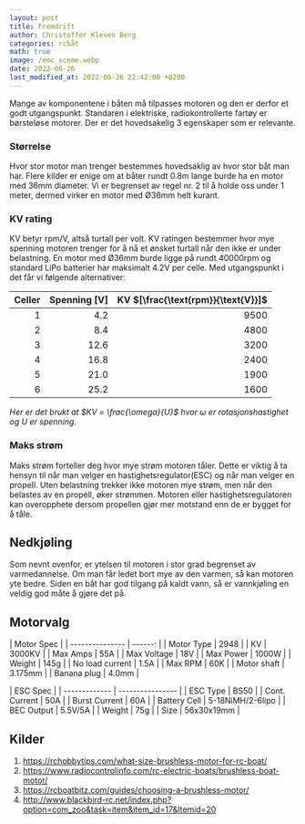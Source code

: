 ```yaml
---
layout: post
title: Fremdrift
author: Christoffer Kleven Berg
categories: rcbåt
math: true
image: /emc_sceme.webp
date: 2022-06-26
last_modified_at: 2022-06-26 22:42:00 +0200
---
```


Mange av komponentene i båten må tilpasses motoren og den er derfor et godt utgangspunkt. Standaren i elektriske, radiokontrollerte fartøy er børsteløse motorer. Der er det hovedsakelig 3 egenskaper som er relevante.

### Størrelse

Hvor stor motor man trenger bestemmes hovedsaklig av hvor stor båt man har. Flere kilder er enige om at båter rundt 0.8m lange burde ha en motor med 36mm diameter. Vi er begrenset av regel nr. 2 til å holde oss under 1 meter, dermed virker en motor med Ø36mm helt kurant.

### KV rating

KV betyr rpm/V, altså turtall per volt. KV ratingen bestemmer hvor mye spenning motoren trenger for å nå et ønsket turtall når den ikke er under belastning. En motor med Ø36mm burde ligge på rundt 40000rpm og standard LiPo batterier har maksimalt 4.2V per celle. Med utgangspunkt i det får vi følgende alternativer:

| Celler | Spenning $[\text{V}]$ | KV $[\frac{\text{rpm}}{\text{V}}]$ |
| -----: | --------------------: | ---------------------------------: |
|      1 |                   4.2 |                               9500 |
|      2 |                   8.4 |                               4800 |
|      3 |                  12.6 |                               3200 |
|      4 |                  16.8 |                               2400 |
|      5 |                  21.0 |                               1900 |
|      6 |                  25.2 |                               1600 |

_Her er det brukt at $KV = \frac{\omega}{U}$ hvor $\omega$ er rotasjonshastighet og $U$ er spenning._

### Maks strøm

Maks strøm forteller deg hvor mye strøm motoren tåler. Dette er viktig å ta hensyn til når man velger en hastighetsregulator(ESC) og når man velger en propell. Uten belastning trekker ikke motoren mye strøm, men når den belastes av en propell, øker strømmen. Motoren eller hastighetsregulatoren kan overopphete dersom propellen gjør mer motstand enn de er bygget for å tåle.

## Nedkjøling

Som nevnt ovenfor, er ytelsen til motoren i stor grad begrenset av varmedannelse. Om man får ledet bort mye av den varmen, så kan motoren yte bedre. Siden en båt har god tilgang på kaldt vann, så er vannkjøling en veldig god måte å gjøre det på.

## Motorvalg

| Motor Spec      |
| --------------- | ------: |
| Motor Type      |    2948 |
| KV              |  3000KV |
| Max Amps        |     55A |
| Max Voltage     |     18V |
| Max Power       |   1000W |
| Weight          |    145g |
| No load current |    1.5A |
| Max RPM         |     60K |
| Motor shaft     | 3.175mm |
| Banana plug     |   4.0mm |

| ESC Spec      |
| ------------- | ---------------- |
| ESC Type      | BS50             |
| Cont. Current | 50A              |
| Burst Current | 60A              |
| Battery Cell  | 5-18NiMH/2-6lipo |
| BEC Output    | 5.5V/5A          |
| Weight        | 75g              |
| Size          | 56x30x19mm       |

## Kilder

1. https://rchobbytips.com/what-size-brushless-motor-for-rc-boat/
2. https://www.radiocontrolinfo.com/rc-electric-boats/brushless-boat-motor/
3. https://rcboatbitz.com/guides/choosing-a-brushless-motor/
4. http://www.blackbird-rc.net/index.php?option=com_zoo&task=item&item_id=17&Itemid=20
